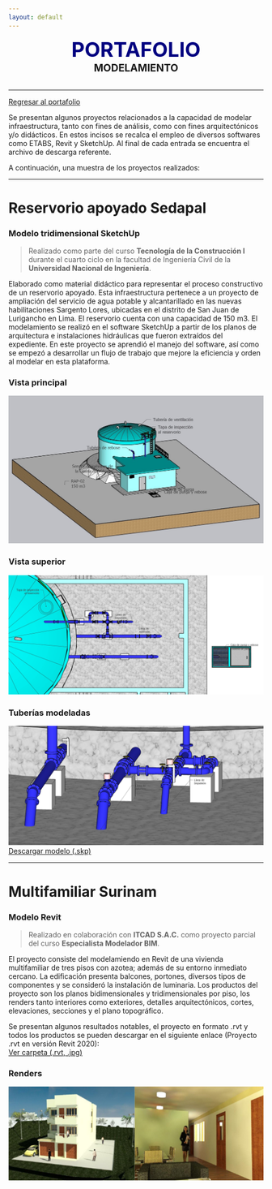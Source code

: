 ```yaml
---
layout: default
---
```


<center><span style="font-size: 40px; color: #000080;"><b>PORTAFOLIO</b></span></center>
<center><span style="font-size: 20px;"><b>MODELAMIENTO</b></span></center><br>

***

[Regresar al portafolio](../portfolio.html)

Se presentan algunos proyectos relacionados a la capacidad de modelar infraestructura, tanto con fines de análisis, como con fines arquitectónicos y/o didácticos. En estos incisos se recalca el empleo de diversos softwares como ETABS, Revit y SketchUp. Al final de cada entrada se encuentra el archivo de descarga referente.

A continuación, una muestra de los proyectos realizados:

***

# Reservorio apoyado Sedapal
### Modelo tridimensional SketchUp

> Realizado como parte del curso **Tecnología de la Construcción I** durante el cuarto ciclo en la facultad de Ingeniería Civil de la **Universidad Nacional de Ingeniería**.

Elaborado como material didáctico para representar el proceso constructivo de un reservorio apoyado. Esta infraestructura pertenece a un proyecto de ampliación del servicio de agua potable y alcantarillado en las nuevas habilitaciones Sargento Lores, ubicadas en el distrito de San Juan de Lurigancho en Lima. El reservorio cuenta con una capacidad de 150 m3. El modelamiento se realizó en el software SketchUp a partir de los planos de arquitectura e instalaciones hidráulicas que fueron extraídos del expediente. En este proyecto se aprendió el manejo del software, así como se empezó a desarrollar un flujo de trabajo que mejore la eficiencia y orden al modelar en esta plataforma.

### Vista principal
![img1](./assets/frontalp.jpg)
### Vista superior
![img1](./assets/superior.jpg)
### Tuberías modeladas
![img1](./assets/tuberias.jpg)
<br>
[Descargar modelo (.skp)](https://drive.google.com/file/d/16c-r-oJR_xGFfoNYZFURUkzzAMC0BUdY/view?usp=sharing)

***

# Multifamiliar Surinam
### Modelo Revit

> Realizado en colaboración con **ITCAD S.A.C.** como proyecto parcial del curso **Especialista Modelador BIM**.

El proyecto consiste del modelamiendo en Revit de una vivienda multifamiliar de tres pisos con azotea; además de su entorno inmediato cercano. La edificación presenta balcones, portones, diversos tipos de componentes y se consideró la instalación de luminaria. Los productos del proyecto son los planos bidimensionales y tridimensionales por piso, los renders tanto interiores como exteriores, detalles arquitectónicos, cortes, elevaciones, secciones y el plano topográfico.

Se presentan algunos resultados notables, el proyecto en formato .rvt y todos los productos se pueden descargar en el siguiente enlace (Proyecto .rvt en versión Revit 2020):<br>
[Ver carpeta (.rvt, .jpg)](https://drive.google.com/drive/folders/1rH_0IwmOkdI-KDun5dzX1BPnxsBkF61J?usp=sharing)

### Renders
![img1](./assets/renders.jpg)